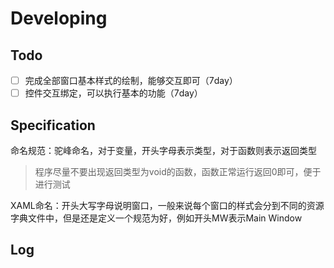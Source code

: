 # Developing

## Todo

- [ ] 完成全部窗口基本样式的绘制，能够交互即可（7day）
- [ ] 控件交互绑定，可以执行基本的功能（7day）

## Specification

命名规范：驼峰命名，对于变量，开头字母表示类型，对于函数则表示返回类型

> 程序尽量不要出现返回类型为void的函数，函数正常运行返回0即可，便于进行测试

XAML命名：开头大写字母说明窗口，一般来说每个窗口的样式会分到不同的资源字典文件中，但是还是定义一个规范为好，例如开头MW表示Main Window



## Log

